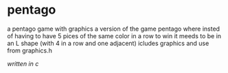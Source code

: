 # pentago
a pentago game with graphics
a version of the game pentago  where insted of having to have 5 pices of the same color in a row to win it meeds to be in an L shape (with 4 in a row and one adjacent)
icludes graphics and use from graphics.h


*written in c*

